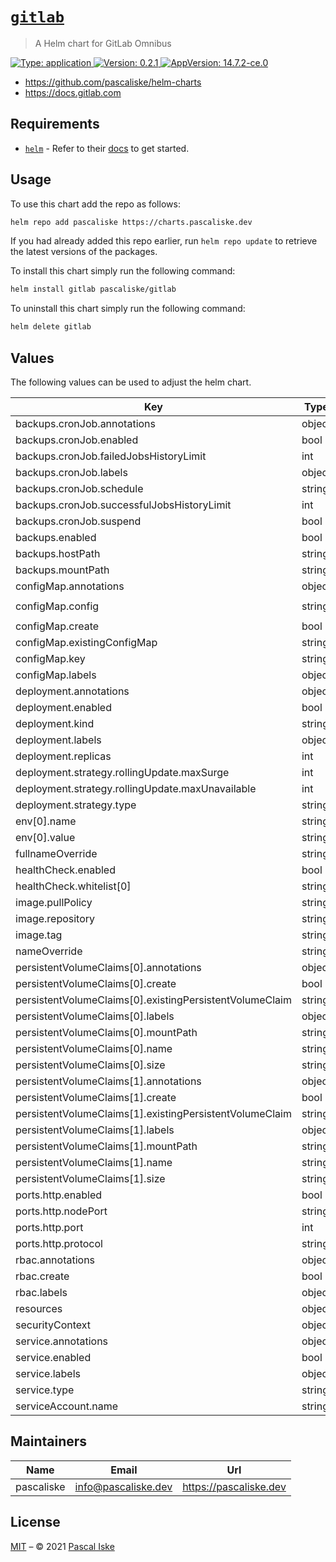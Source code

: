 # [`gitlab`](https://github.com/pascaliske/helm-charts/tree/master/charts/gitlab)

> A Helm chart for GitLab Omnibus

[![Type: application](https://img.shields.io/badge/Type-application-informational?style=flat-square) ](https://github.com/pascaliske/helm-charts/tree/master/charts/gitlab)[![Version: 0.2.1](https://img.shields.io/badge/Version-0.2.1-informational?style=flat-square) ](https://github.com/pascaliske/helm-charts/tree/master/charts/gitlab)[![AppVersion: 14.7.2-ce.0](https://img.shields.io/badge/AppVersion-14.7.2--ce.0-informational?style=flat-square) ](https://github.com/pascaliske/helm-charts/tree/master/charts/gitlab)

* <https://github.com/pascaliske/helm-charts>
* <https://docs.gitlab.com>

## Requirements

- [`helm`](https://helm.sh) - Refer to their [docs](https://helm.sh/docs) to get started.

## Usage

To use this chart add the repo as follows:

```sh
helm repo add pascaliske https://charts.pascaliske.dev
```

If you had already added this repo earlier, run `helm repo update` to retrieve the latest versions of the packages.

To install this chart simply run the following command:

```sh
helm install gitlab pascaliske/gitlab
```

To uninstall this chart simply run the following command:

```sh
helm delete gitlab
```

## Values

The following values can be used to adjust the helm chart.

| Key | Type | Default | Description |
|-----|------|---------|-------------|
| backups.cronJob.annotations | object | `{}` |  |
| backups.cronJob.enabled | bool | `false` |  |
| backups.cronJob.failedJobsHistoryLimit | int | `1` |  |
| backups.cronJob.labels | object | `{}` |  |
| backups.cronJob.schedule | string | `"0 3 * * 1"` |  |
| backups.cronJob.successfulJobsHistoryLimit | int | `3` |  |
| backups.cronJob.suspend | bool | `false` |  |
| backups.enabled | bool | `true` |  |
| backups.hostPath | string | `""` |  |
| backups.mountPath | string | `"/backups"` |  |
| configMap.annotations | object | `{}` |  |
| configMap.config | string | `"# external_url 'https://gitlab.example.com'\n"` |  |
| configMap.create | bool | `true` |  |
| configMap.existingConfigMap | string | `""` |  |
| configMap.key | string | `"gitlab.rb"` |  |
| configMap.labels | object | `{}` |  |
| deployment.annotations | object | `{}` |  |
| deployment.enabled | bool | `true` |  |
| deployment.kind | string | `"Deployment"` |  |
| deployment.labels | object | `{}` |  |
| deployment.replicas | int | `1` |  |
| deployment.strategy.rollingUpdate.maxSurge | int | `0` |  |
| deployment.strategy.rollingUpdate.maxUnavailable | int | `1` |  |
| deployment.strategy.type | string | `"RollingUpdate"` |  |
| env[0].name | string | `"TZ"` |  |
| env[0].value | string | `"UTC"` |  |
| fullnameOverride | string | `""` |  |
| healthCheck.enabled | bool | `true` |  |
| healthCheck.whitelist[0] | string | `"127.0.0.1"` |  |
| image.pullPolicy | string | `"IfNotPresent"` |  |
| image.repository | string | `"gitlab/gitlab-ce"` |  |
| image.tag | string | `"14.7.2-ce.0"` |  |
| nameOverride | string | `""` |  |
| persistentVolumeClaims[0].annotations | object | `{}` |  |
| persistentVolumeClaims[0].create | bool | `true` |  |
| persistentVolumeClaims[0].existingPersistentVolumeClaim | string | `""` |  |
| persistentVolumeClaims[0].labels | object | `{}` |  |
| persistentVolumeClaims[0].mountPath | string | `"/etc/gitlab"` |  |
| persistentVolumeClaims[0].name | string | `"secrets"` |  |
| persistentVolumeClaims[0].size | string | `"128Mi"` |  |
| persistentVolumeClaims[1].annotations | object | `{}` |  |
| persistentVolumeClaims[1].create | bool | `true` |  |
| persistentVolumeClaims[1].existingPersistentVolumeClaim | string | `""` |  |
| persistentVolumeClaims[1].labels | object | `{}` |  |
| persistentVolumeClaims[1].mountPath | string | `"/var/opt/gitlab"` |  |
| persistentVolumeClaims[1].name | string | `"storage"` |  |
| persistentVolumeClaims[1].size | string | `"30Gi"` |  |
| ports.http.enabled | bool | `true` |  |
| ports.http.nodePort | string | `nil` |  |
| ports.http.port | int | `80` |  |
| ports.http.protocol | string | `"TCP"` |  |
| rbac.annotations | object | `{}` |  |
| rbac.create | bool | `true` |  |
| rbac.labels | object | `{}` |  |
| resources | object | `{}` |  |
| securityContext | object | `{}` |  |
| service.annotations | object | `{}` |  |
| service.enabled | bool | `true` |  |
| service.labels | object | `{}` |  |
| service.type | string | `"ClusterIP"` |  |
| serviceAccount.name | string | `""` |  |

## Maintainers

| Name | Email | Url |
| ---- | ------ | --- |
| pascaliske | info@pascaliske.dev | https://pascaliske.dev |

## License

[MIT](LICENSE.md) – © 2021 [Pascal Iske](https://pascaliske.dev)
